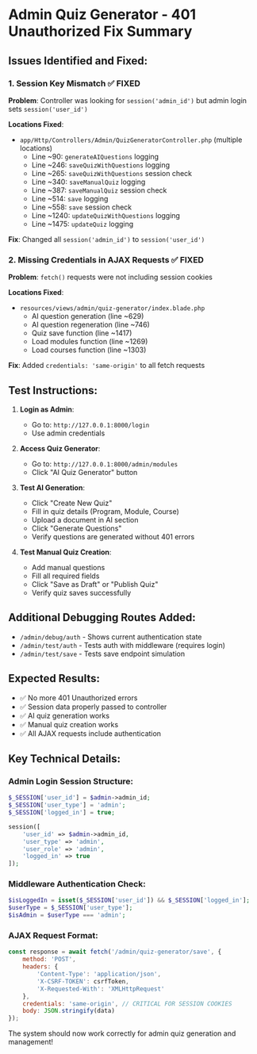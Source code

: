# Admin Quiz Generator - 401 Unauthorized Fix Summary

## Issues Identified and Fixed:

### 1. **Session Key Mismatch** ✅ FIXED
**Problem**: Controller was looking for `session('admin_id')` but admin login sets `session('user_id')`

**Locations Fixed**:
- `app/Http/Controllers/Admin/QuizGeneratorController.php` (multiple locations)
  - Line ~90: `generateAIQuestions` logging
  - Line ~246: `saveQuizWithQuestions` logging  
  - Line ~265: `saveQuizWithQuestions` session check
  - Line ~340: `saveManualQuiz` logging
  - Line ~387: `saveManualQuiz` session check
  - Line ~514: `save` logging
  - Line ~558: `save` session check
  - Line ~1240: `updateQuizWithQuestions` logging
  - Line ~1475: `updateQuiz` logging

**Fix**: Changed all `session('admin_id')` to `session('user_id')`

### 2. **Missing Credentials in AJAX Requests** ✅ FIXED
**Problem**: `fetch()` requests were not including session cookies

**Locations Fixed**:
- `resources/views/admin/quiz-generator/index.blade.php`
  - AI question generation (line ~629)
  - AI question regeneration (line ~746)
  - Quiz save function (line ~1417)
  - Load modules function (line ~1269)
  - Load courses function (line ~1303)

**Fix**: Added `credentials: 'same-origin'` to all fetch requests

## Test Instructions:

1. **Login as Admin**:
   - Go to: `http://127.0.0.1:8000/login`
   - Use admin credentials

2. **Access Quiz Generator**:
   - Go to: `http://127.0.0.1:8000/admin/modules`
   - Click "AI Quiz Generator" button

3. **Test AI Generation**:
   - Click "Create New Quiz"
   - Fill in quiz details (Program, Module, Course)
   - Upload a document in AI section
   - Click "Generate Questions"
   - Verify questions are generated without 401 errors

4. **Test Manual Quiz Creation**:
   - Add manual questions
   - Fill all required fields
   - Click "Save as Draft" or "Publish Quiz"
   - Verify quiz saves successfully

## Additional Debugging Routes Added:

- `/admin/debug/auth` - Shows current authentication state
- `/admin/test/auth` - Tests auth with middleware (requires login)
- `/admin/test/save` - Tests save endpoint simulation

## Expected Results:

- ✅ No more 401 Unauthorized errors
- ✅ Session data properly passed to controller
- ✅ AI quiz generation works
- ✅ Manual quiz creation works
- ✅ All AJAX requests include authentication

## Key Technical Details:

### Admin Login Session Structure:
```php
$_SESSION['user_id'] = $admin->admin_id;
$_SESSION['user_type'] = 'admin';
$_SESSION['logged_in'] = true;

session([
    'user_id' => $admin->admin_id,
    'user_type' => 'admin',
    'user_role' => 'admin',
    'logged_in' => true
]);
```

### Middleware Authentication Check:
```php
$isLoggedIn = isset($_SESSION['user_id']) && $_SESSION['logged_in'];
$userType = $_SESSION['user_type'];
$isAdmin = $userType === 'admin';
```

### AJAX Request Format:
```javascript
const response = await fetch('/admin/quiz-generator/save', {
    method: 'POST',
    headers: {
        'Content-Type': 'application/json',
        'X-CSRF-TOKEN': csrfToken,
        'X-Requested-With': 'XMLHttpRequest'
    },
    credentials: 'same-origin', // CRITICAL FOR SESSION COOKIES
    body: JSON.stringify(data)
});
```

The system should now work correctly for admin quiz generation and management!
